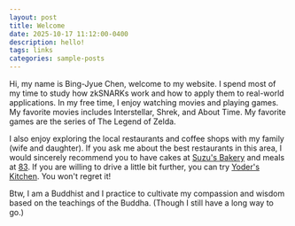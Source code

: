 ```yaml
---
layout: post
title: Welcome
date: 2025-10-17 11:12:00-0400
description: hello!
tags: links
categories: sample-posts
---
```

Hi, my name is Bing-Jyue Chen, welcome to my website. I spend most of my time to study how zkSNARKs work and how to apply them to real-world applications.
In my free time, I enjoy watching movies and playing games. My favorite movies includes Interstellar, Shrek, and About Time. My favorite games are the series of The Legend of Zelda.

I also enjoy exploring the local restaurants and coffee shops with my family (wife and daughter). If you ask me about the best restaurants in this area, I would sincerely recommend you to have cakes at [Suzu's Bakery](https://suzusbakery.com/) and meals at [83](https://www.83viet.com/). If you are willing to drive a little bit further, you can try [Yoder's Kitchen](https://www.yoderskitchen.net/). You won't regret it!

Btw, I am a Buddhist and I practice to cultivate my compassion and wisdom based on the teachings of the Buddha. (Though I still have a long way to go.)